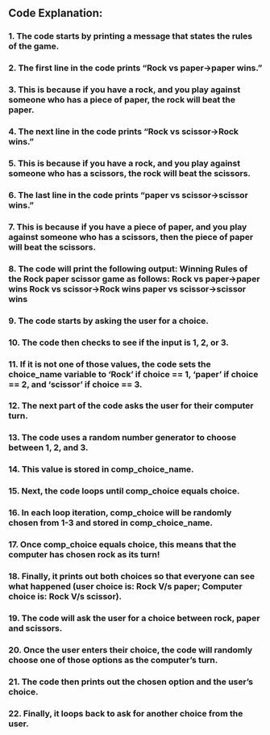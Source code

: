 ## Code Explanation:

### 1. The code starts by printing a message that states the rules of the game.
### 2. The first line in the code prints “Rock vs paper->paper wins.”
### 3. This is because if you have a rock, and you play against someone who has a piece of paper, the rock will beat the paper.
### 4. The next line in the code prints “Rock vs scissor->Rock wins.”
### 5. This is because if you have a rock, and you play against someone who has a scissors, the rock will beat the scissors.
### 6. The last line in the code prints “paper vs scissor->scissor wins.”
### 7. This is because if you have a piece of paper, and you play against someone who has a scissors, then the piece of paper will beat the scissors.
### 8. The code will print the following output: Winning Rules of the Rock paper scissor game as follows: Rock vs paper->paper wins Rock vs scissor->Rock wins paper vs scissor->scissor wins
### 9. The code starts by asking the user for a choice.
### 10. The code then checks to see if the input is 1, 2, or 3.
### 11. If it is not one of those values, the code sets the choice_name variable to ‘Rock’ if choice == 1, ‘paper’ if choice == 2, and ‘scissor’ if choice == 3.
### 12. The next part of the code asks the user for their computer turn.
### 13. The code uses a random number generator to choose between 1, 2, and 3.
### 14. This value is stored in comp_choice_name.
### 15. Next, the code loops until comp_choice equals choice.
### 16. In each loop iteration, comp_choice will be randomly chosen from 1-3 and stored in comp_choice_name.
### 17. Once comp_choice equals choice, this means that the computer has chosen rock as its turn!
### 18. Finally, it prints out both choices so that everyone can see what happened (user choice is: Rock V/s paper; Computer choice is: Rock V/s scissor).
### 19. The code will ask the user for a choice between rock, paper and scissors.
### 20. Once the user enters their choice, the code will randomly choose one of those options as the computer’s turn.
### 21. The code then prints out the chosen option and the user’s choice.
### 22. Finally, it loops back to ask for another choice from the user.
    
